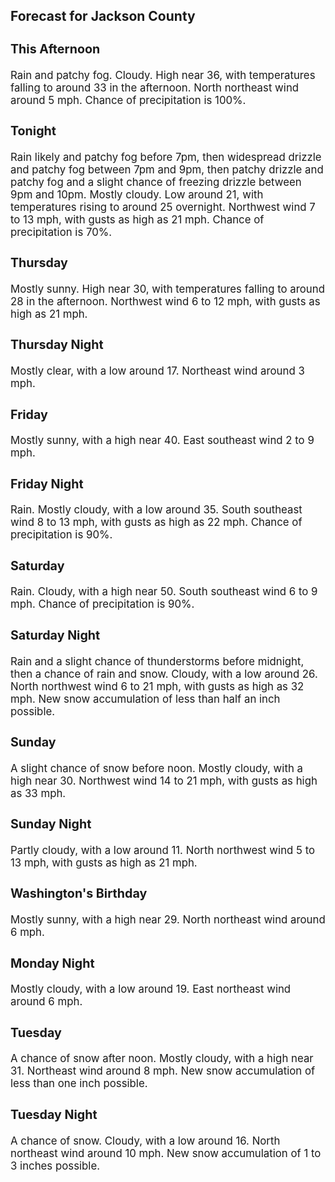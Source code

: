 <div>
   <h2>Forecast for Jackson County</h2>
   <p>
      <div style="font-size:120%">
         <h3>This Afternoon</h3>Rain and patchy fog. Cloudy. High near 36, with temperatures falling to around 33 in the afternoon. North northeast wind around
         5 mph. Chance of precipitation is 100%.<br></div>
   </p>
   <p>
      <div style="font-size:120%">
         <h3>Tonight</h3>Rain likely and patchy fog before 7pm, then widespread drizzle and patchy fog between 7pm and 9pm, then patchy drizzle and
         patchy fog and a slight chance of freezing drizzle between 9pm and 10pm. Mostly cloudy. Low around 21, with temperatures rising
         to around 25 overnight. Northwest wind 7 to 13 mph, with gusts as high as 21 mph. Chance of precipitation is 70%.<br></div>
   </p>
   <p>
      <div style="font-size:120%">
         <h3>Thursday</h3>Mostly sunny. High near 30, with temperatures falling to around 28 in the afternoon. Northwest wind 6 to 12 mph, with gusts
         as high as 21 mph.<br></div>
   </p>
   <p>
      <div style="font-size:120%">
         <h3>Thursday Night</h3>Mostly clear, with a low around 17. Northeast wind around 3 mph.<br></div>
   </p>
   <p>
      <div style="font-size:120%">
         <h3>Friday</h3>Mostly sunny, with a high near 40. East southeast wind 2 to 9 mph.<br></div>
   </p>
   <p>
      <div style="font-size:120%">
         <h3>Friday Night</h3>Rain. Mostly cloudy, with a low around 35. South southeast wind 8 to 13 mph, with gusts as high as 22 mph. Chance of precipitation
         is 90%.<br></div>
   </p>
   <p>
      <div style="font-size:120%">
         <h3>Saturday</h3>Rain. Cloudy, with a high near 50. South southeast wind 6 to 9 mph. Chance of precipitation is 90%.<br></div>
   </p>
   <p>
      <div style="font-size:120%">
         <h3>Saturday Night</h3>Rain and a slight chance of thunderstorms before midnight, then a chance of rain and snow. Cloudy, with a low around 26. North
         northwest wind 6 to 21 mph, with gusts as high as 32 mph. New snow accumulation of less than half an inch possible.<br></div>
   </p>
   <p>
      <div style="font-size:120%">
         <h3>Sunday</h3>A slight chance of snow before noon. Mostly cloudy, with a high near 30. Northwest wind 14 to 21 mph, with gusts as high as
         33 mph.<br></div>
   </p>
   <p>
      <div style="font-size:120%">
         <h3>Sunday Night</h3>Partly cloudy, with a low around 11. North northwest wind 5 to 13 mph, with gusts as high as 21 mph.<br></div>
   </p>
   <p>
      <div style="font-size:120%">
         <h3>Washington's Birthday</h3>Mostly sunny, with a high near 29. North northeast wind around 6 mph.<br></div>
   </p>
   <p>
      <div style="font-size:120%">
         <h3>Monday Night</h3>Mostly cloudy, with a low around 19. East northeast wind around 6 mph.<br></div>
   </p>
   <p>
      <div style="font-size:120%">
         <h3>Tuesday</h3>A chance of snow after noon. Mostly cloudy, with a high near 31. Northeast wind around 8 mph. New snow accumulation of less
         than one inch possible.<br></div>
   </p>
   <p>
      <div style="font-size:120%">
         <h3>Tuesday Night</h3>A chance of snow. Cloudy, with a low around 16. North northeast wind around 10 mph. New snow accumulation of 1 to 3 inches
         possible.<br></div>
   </p>
</div>